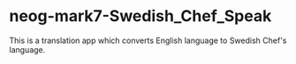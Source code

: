 # neog-mark7-Swedish_Chef_Speak
 This is a translation app which converts English language to Swedish Chef's language.
